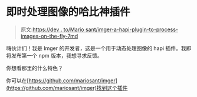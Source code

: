 # 即时处理图像的哈比神插件

> 原文:[https://dev . to/Mario sant/imger-a-hapi-plugin-to-process-images-on-the-fly-7md](https://dev.to/mariosant/imger-a-hapi-plugin-to-process-images-on-the-fly-7md)

嗨伙计们！我是 Imger 的开发者，这是一个用于动态处理图像的 hapi 插件。我即将发布第一个 npm 版本，我想寻求反馈。

你想看那里的什么特色？

你可以在[https://github.com/mariosant/imger](https://github.com/mariosant/imger)找到这个插件